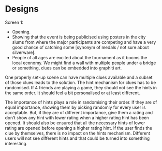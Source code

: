 # Designs

Screen 1: 

* Opening.
* Showing that the event is being publicised using posters in the city slums from where the major participants are competing and have a very good chance of catching some \[synonym of medals / not sure about silverware\]. 
* People of all ages are excited about the tournament as it booms the local economy. We might find a wall with multiple people under a bridge or something, clues can be embedded into graphiti art.

One properly set-up scene can have multiple clues available and a subset of those clues leads to the solution. The hint mechanism for clues has to be randomised. If 4 friends are playing a game, they should not see the hints in the same order. It should feel a bit personalised or at least different. 

The importance of hints plays a role in randomising their order. If they are of equal importance, showing them by picking randomly for every user is acceptable. But, if they are of different importance, give them a rating and don't show any hint with lower rating when a higher rating hint has been opened. It should also be ensured that all the necessary hints of lower rating are opened before opening a higher rating hint. If the user finds the clue by themselves, there is no impact on the hints mechanism. Different users will not see different hints and that could be turned into something interesting.

